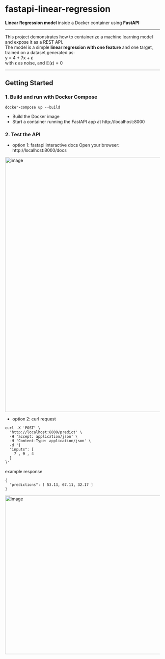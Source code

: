 # fastapi-linear-regression

**Linear Regression model** inside a Docker container using **FastAPI**

---
This project demonstrates how to containerize a machine learning model and expose it as a REST API.  
The model is a simple **linear regression with one feature** and one target, trained on a dataset generated as: <br>
y = 4 + 7x + $\epsilon$ <br>
with $\epsilon$ as noise, and $\mathbb{E}(\epsilon) = 0$

---

## Getting Started

### 1. Build and run with Docker Compose
```
docker-compose up --build
```
- Build the Docker image
- Start a container running the FastAPI app at http://localhost:8000
  
### 2. Test the API
- option 1: fastapi interactive docs
Open your browser: http://localhost:8000/docs
<img width="1424" height="829" alt="image" src="https://github.com/user-attachments/assets/b48b920d-43a1-4a68-8c4d-c96e1afd0646" />

 - option 2: curl request 
```
curl -X 'POST' \
  'http://localhost:8000/predict' \
  -H 'accept: application/json' \
  -H 'Content-Type: application/json' \
  -d '{
  "inputs": [
    7 , 9 , 4
  ]
}'
```
example response
```
{
  "predictions": [ 53.13, 67.11, 32.17 ]
}
```
<img width="1254" height="516" alt="image" src="https://github.com/user-attachments/assets/4c8175aa-c92a-47fd-b98f-2f043b6cc255" />


